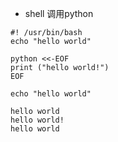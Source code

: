 - shell 调用python
```
#! /usr/bin/bash
echo "hello world"

python <<-EOF
print ("hello world!")
EOF

echo "hello world"                   
```
```
hello world
hello world!
hello world
```
